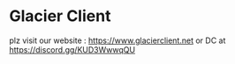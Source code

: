 # Glacier Client

plz visit our website : https://www.glacierclient.net
or DC at https://discord.gg/KUD3WwwqQU
